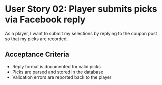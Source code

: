 # User Story 02: Player submits picks via Facebook reply

As a player, I want to submit my selections by replying to the coupon post so that my picks are recorded.

## Acceptance Criteria
- Reply format is documented for valid picks
- Picks are parsed and stored in the database
- Validation errors are reported back to the player

